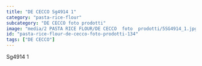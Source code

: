 ```yaml
---
title: "DE CECCO Sg4914 1"
category: "pasta-rice-flour"
subcategory: "DE CECCO foto prodotti"
image: "media/2 PASTA RICE FLOUR/DE CECCO  foto  prodotti/5SG4914_1.jpg"
id: "pasta-rice-flour-de-cecco-foto-prodotti-134"
tags: ["DE CECCO"]
---
```


Sg4914 1
